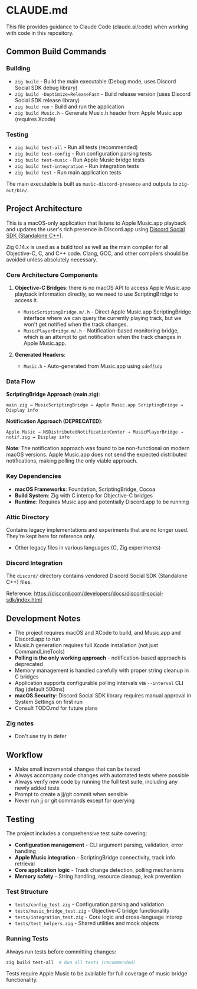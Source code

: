 # CLAUDE.md

This file provides guidance to Claude Code (claude.ai/code) when working with code in this repository.

## Common Build Commands

### Building
- `zig build` - Build the main executable (Debug mode, uses Discord Social SDK debug library)
- `zig build -Doptimize=ReleaseFast` - Build release version (uses Discord Social SDK release library)
- `zig build run` - Build and run the application
- `zig build Music.h` - Generate Music.h header from Apple Music.app (requires Xcode)

### Testing
- `zig build test-all` - Run all tests (recommended)
- `zig build test-config` - Run configuration parsing tests
- `zig build test-music` - Run Apple Music bridge tests
- `zig build test-integration` - Run integration tests
- `zig build test` - Run main application tests

The main executable is built as `music-discord-presence` and outputs to `zig-out/bin/`.

## Project Architecture

This is a macOS-only application that listens to Apple Music.app playback and updates the user's rich
presence in Discord.app using [Discord Social SDK (Standalone
C++)](https://discord.com/developers/docs/discord-social-sdk/getting-started/using-c++).

Zig 0.14.x is used as a build tool as well as the main compiler for all Objective-C, C, and C++
code. Clang, GCC, and other compilers should be avoided unless absolutely necessary.

### Core Architecture Components

1. **Objective-C Bridges**: there is no macOS API to access Apple Music.app playback information directly,
  so we need to use ScriptingBridge to access it.
   - `MusicScriptingBridge.m/.h` - Direct Apple Music.app ScriptingBridge interface where we can query
     the currently playing track, but we won't get notified when the track changes.
   - `MusicPlayerBridge.m/.h` - Notification-based monitoring bridge, which is an attempt to get
     notification when the track changes in Apple Music.app.

2. **Generated Headers**:
   - `Music.h` - Auto-generated from Music.app using `sdef`/`sdp`

### Data Flow

**ScriptingBridge Approach (main.zig)**:
```
main.zig → MusicScriptingBridge → Apple Music.app ScriptingBridge → Display info
```

**Notification Approach (DEPRECATED)**:
```
Apple Music → NSDistributedNotificationCenter → MusicPlayerBridge → notif.zig → Display info
```

**Note**: The notification approach was found to be non-functional on modern macOS versions. Apple
Music.app does not send the expected distributed notifications, making polling the only viable approach.

### Key Dependencies

- **macOS Frameworks**: Foundation, ScriptingBridge, Cocoa
- **Build System**: Zig with C interop for Objective-C bridges
- **Runtime**: Requires Music.app and potentially Discord.app to be running

### Attic Directory

Contains legacy implementations and experiments that are no longer used. They're kept here for
reference only.

- Other legacy files in various languages (C, Zig experiments)

### Discord Integration

The `discord/` directory contains vendored Discord Social SDK (Standalone C++) files.

Reference: https://discord.com/developers/docs/discord-social-sdk/index.html

## Development Notes

- The project requires macOS and XCode to build, and Music.app and Discord.app to run
- Music.h generation requires full Xcode installation (not just CommandLineTools)
- **Polling is the only working approach** - notification-based approach is deprecated
- Memory management is handled carefully with proper string cleanup in C bridges
- Application supports configurable polling intervals via `--interval` CLI flag (default 500ms)
- **macOS Security**: Discord Social SDK library requires manual approval in System Settings on first run
- Consult TODO.md for future plans

### Zig notes

- Don't use try in defer

## Workflow

- Make small incremental changes that can be tested
- Always accompany code changes with automated tests where possible
- Always verify new code by running the full test suite, including any newly added tests
- Prompt to create a jj/git commit when sensible
- Never run jj or git commands except for querying

## Testing

The project includes a comprehensive test suite covering:

- **Configuration management** - CLI argument parsing, validation, error handling
- **Apple Music integration** - ScriptingBridge connectivity, track info retrieval
- **Core application logic** - Track change detection, polling mechanisms
- **Memory safety** - String handling, resource cleanup, leak prevention

### Test Structure

- `tests/config_test.zig` - Configuration parsing and validation
- `tests/music_bridge_test.zig` - Objective-C bridge functionality
- `tests/integration_test.zig` - Core logic and cross-language interop
- `tests/test_helpers.zig` - Shared utilities and mock objects

### Running Tests

Always run tests before committing changes:
```bash
zig build test-all  # Run all tests (recommended)
```

Tests require Apple Music to be available for full coverage of music bridge functionality.
